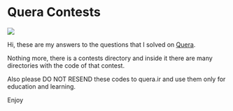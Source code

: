 # Quera Contests
![](https://static.quera.ir/images/logo/logo2.svg)


Hi, these are my answers to the questions that I solved on [Quera](https://Quera.ir).

Nothing more, there is a contests directory and inside it there are many directories with the code of that contest.

Also please DO NOT RESEND these codes to quera.ir and use them only for education and learning.

Enjoy
